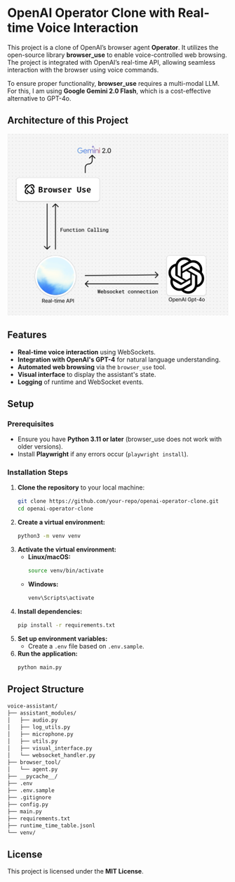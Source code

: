 # OpenAI Operator Clone with Real-time Voice Interaction

This project is a clone of OpenAI’s browser agent **Operator**. It utilizes the open-source library **browser_use** to enable voice-controlled web browsing. The project is integrated with OpenAI’s real-time API, allowing seamless interaction with the browser using voice commands.

To ensure proper functionality, **browser_use** requires a multi-modal LLM. For this, I am using **Google Gemini 2.0 Flash**, which is a cost-effective alternative to GPT-4o.

## Architecture of this Project

![Architecture](https://raw.githubusercontent.com/Haseeb-Akhlaq/openai-operator-clone/refs/heads/main/architecture%20diagram.png)

## Features

- **Real-time voice interaction** using WebSockets.
- **Integration with OpenAI's GPT-4** for natural language understanding.
- **Automated web browsing** via the `browser_use` tool.
- **Visual interface** to display the assistant's state.
- **Logging** of runtime and WebSocket events.

## Setup

### Prerequisites
- Ensure you have **Python 3.11 or later** (browser_use does not work with older versions).
- Install **Playwright** if any errors occur (`playwright install`).

### Installation Steps
1. **Clone the repository** to your local machine:
   ```sh
   git clone https://github.com/your-repo/openai-operator-clone.git
   cd openai-operator-clone
   ```
2. **Create a virtual environment:**
   ```sh
   python3 -m venv venv
   ```
3. **Activate the virtual environment:**
   - **Linux/macOS:**
     ```sh
     source venv/bin/activate
     ```
   - **Windows:**
     ```sh
     venv\Scripts\activate
     ```
4. **Install dependencies:**
   ```sh
   pip install -r requirements.txt
   ```
5. **Set up environment variables:**
   - Create a `.env` file based on `.env.sample`.
6. **Run the application:**
   ```sh
   python main.py
   ```

## Project Structure

```
voice-assistant/
├── assistant_modules/
│   ├── audio.py
│   ├── log_utils.py
│   ├── microphone.py
│   ├── utils.py
│   ├── visual_interface.py
│   └── websocket_handler.py
├── browser_tool/
│   └── agent.py
├── __pycache__/
├── .env
├── .env.sample
├── .gitignore
├── config.py
├── main.py
├── requirements.txt
├── runtime_time_table.jsonl
└── venv/
```

## License

This project is licensed under the **MIT License**.
